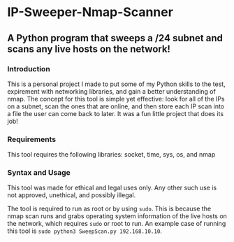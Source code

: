 # IP-Sweeper-Nmap-Scanner
## A Python program that sweeps a /24 subnet and scans any live hosts on the network!

### Introduction
This is a personal project I made to put some of my Python skills to the test, expirement with networking libraries, and gain a better understanding of nmap. The concept for this tool is simple yet effective: look for all of the IPs on a subnet, scan the ones that are online, and then store each IP scan into a file the user can come back to later. It was a fun little project that does its job!

### Requirements
This tool requires the following libraries: socket, time, sys, os, and nmap

### Syntax and Usage
This tool was made for ethical and legal uses only. Any other such use is not approved, unethical, and possibly illegal. 

The tool is required to run as root or by using `sudo`. This is because the nmap scan runs and grabs operating system information of the live hosts on the network, which requires `sudo` or root to run. An example case of running this tool is `sudo python3 SweepScan.py 192.168.10.10`. 
